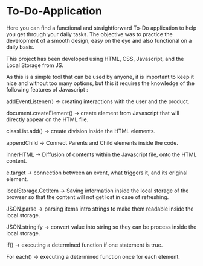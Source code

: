 # To-Do-Application

Here you can find a functional and straightforward To-Do application to help you get through your daily tasks.
The objective was to practice the development of a smooth design, easy on the eye and also functional on a daily basis.

This project has been developed using HTML, CSS, Javascript, and the Local Storage from JS.


As this is a simple tool that can be used by anyone, it is important to keep it nice and without too many options, but this it requires the knowledge of the following features of Javascript :

addEventListener() -> creating interactions with the user and the product.

document.createElement() -> create element from Javascript that will directly appear on the HTML file.

classList.add() -> create division inside the HTML elements.

appendChild -> Connect Parents and Child elements inside the code.

innerHTML -> Diffusion of contents within the Javascript file, onto the HTML content.

e.target -> connection between an event, what triggers it, and its original element.

localStorage.GetItem -> Saving information inside the local storage of the browser so that the content will not get lost in case of refreshing.

JSON.parse -> parsing items intro strings to make them readable inside the local storage.

JSON.stringify -> convert value into string so they can be process inside the local storage.

if() -> executing a determined function if one statement is true.

For each() -> executing a determined function once for each element.




